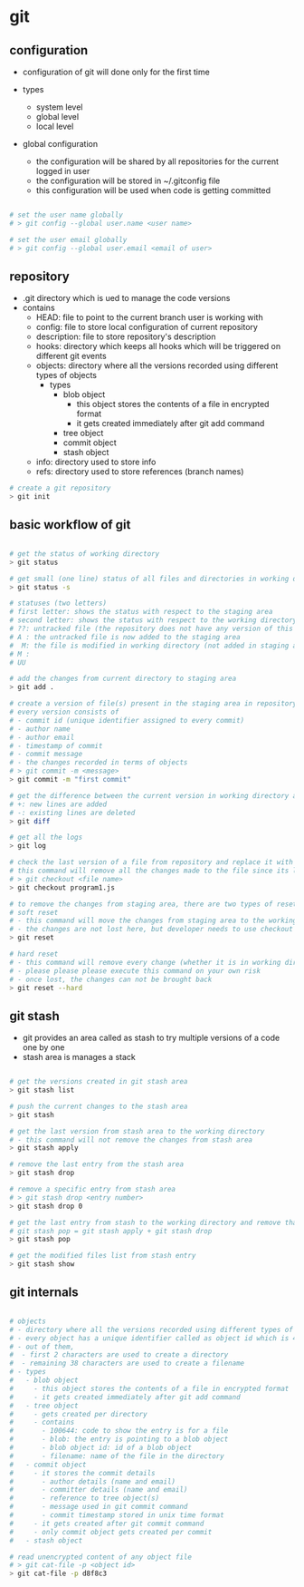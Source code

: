 # git

## configuration

- configuration of git will done only for the first time
- types

  - system level
  - global level
  - local level

- global configuration
  - the configuration will be shared by all repositories for the current logged in user
  - the configuration will be stored in ~/.gitconfig file
  - this configuration will be used when code is getting committed

```bash

# set the user name globally
# > git config --global user.name <user name>

# set the user email globally
# > git config --global user.email <email of user>

```

## repository

- .git directory which is ued to manage the code versions
- contains
  - HEAD: file to point to the current branch user is working with
  - config: file to store local configuration of current repository
  - description: file to store repository's description
  - hooks: directory which keeps all hooks which will be triggered on different git events
  - objects: directory where all the versions recorded using different types of objects
    - types
      - blob object
        - this object stores the contents of a file in encrypted format
        - it gets created immediately after git add command
      - tree object
      - commit object
      - stash object
  - info: directory used to store info
  - refs: directory used to store references (branch names)

```bash
# create a git repository
> git init
```

## basic workflow of git

```bash

# get the status of working directory
> git status

# get small (one line) status of all files and directories in working directory
> git status -s

# statuses (two letters)
# first letter: shows the status with respect to the staging area
# second letter: shows the status with respect to the working directory
# ??: untracked file (the repository does not have any version of this file)
# A : the untracked file is now added to the staging area
#  M: the file is modified in working directory (not added in staging area yet)
# M :
# UU

# add the changes from current directory to staging area
> git add .

# create a version of file(s) present in the staging area in repository
# every version consists of
# - commit id (unique identifier assigned to every commit)
# - author name
# - author email
# - timestamp of commit
# - commit message
# - the changes recorded in terms of objects
# > git commit -m <message>
> git commit -m "first commit"

# get the difference between the current version in working directory and last version found in the repository
# +: new lines are added
# -: existing lines are deleted
> git diff

# get all the logs
> git log

# check the last version of a file from repository and replace it with current version present in working directory
# this command will remove all the changes made to the file since its last version
# > git checkout <file name>
> git checkout program1.js

# to remove the changes from staging area, there are two types of reset commands used
# soft reset
# - this command will move the changes from staging area to the working directory
# - the changes are not lost here, but developer needs to use checkout command to loose them
> git reset

# hard reset
# - this command will remove every change (whether it is in working directory or in staging area)
# - please please please execute this command on your own risk
# - once lost, the changes can not be brought back
> git reset --hard

```

## git stash

- git provides an area called as stash to try multiple versions of a code one by one
- stash area is manages a stack

```bash

# get the versions created in git stash area
> git stash list

# push the current changes to the stash area
> git stash

# get the last version from stash area to the working directory
# - this command will not remove the changes from stash area
> git stash apply

# remove the last entry from the stash area
> git stash drop

# remove a specific entry from stash area
# > git stash drop <entry number>
> git stash drop 0

# get the last entry from stash to the working directory and remove that entry from stash area
# git stash pop = git stash apply + git stash drop
> git stash pop

# get the modified files list from stash entry
> git stash show

```

## git internals

```bash

# objects
# - directory where all the versions recorded using different types of objects
# - every object has a unique identifier called as object id which is 40 characters long
# - out of them,
#  - first 2 characters are used to create a directory
#  - remaining 38 characters are used to create a filename
# - types
#   - blob object
#     - this object stores the contents of a file in encrypted format
#     - it gets created immediately after git add command
#   - tree object
#     - gets created per directory
#     - contains
#       - 100644: code to show the entry is for a file
#       - blob: the entry is pointing to a blob object
#       - blob object id: id of a blob object
#       - filename: name of the file in the directory
#   - commit object
#     - it stores the commit details
#       - author details (name and email)
#       - committer details (name and email)
#       - reference to tree object(s)
#       - message used in git commit command
#       - commit timestamp stored in unix time format
#     - it gets created after git commit command
#     - only commit object gets created per commit
#   - stash object

# read unencrypted content of any object file
# > git cat-file -p <object id>
> git cat-file -p d8f8c3

```
